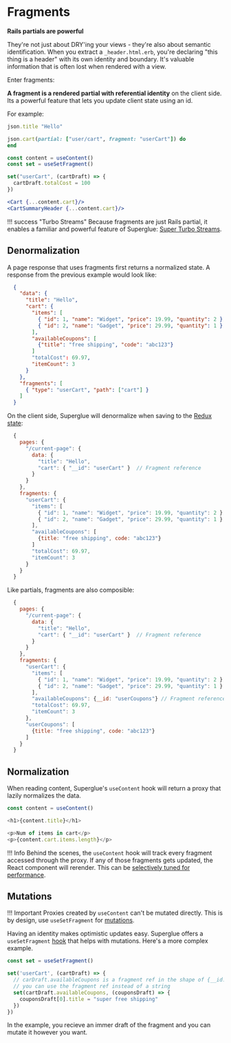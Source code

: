 # Fragments

__Rails partials are powerful__

They're not just about DRY'ing your views - they're also about semantic
identification. When you extract a `_header.html.erb`, you're declaring "this
thing is a header" with its own identity and boundary. It's valuable information
that is often lost when rendered with a view.

Enter fragments:

__A fragment is a rendered partial with referential identity__ on the client side.
Its a powerful feature that lets you update client state using an id.

For example:

```ruby
json.title "Hello"

json.cart(partial: ["user/cart", fragment: "userCart"]) do
end
```

```jsx
const content = useContent()
const set = useSetFragment()

set("userCart", (cartDraft) => {
  cartDraft.totalCost = 100
})

<Cart {...content.cart}/>
<CartSummaryHeader {...content.cart}/>
```

!!! success "Turbo Streams"
    Because fragments are just Rails partial, it enables a familiar and powerful
    feature of Superglue: [Super Turbo Streams](./super-turbo-streams.md).

## Denormalization

A page response that uses fragments first returns a normalized state. A response
from the previous example would look like:

```json
  {
    "data": {
      "title": "Hello",
      "cart": {
        "items": [
          { "id": 1, "name": "Widget", "price": 19.99, "quantity": 2 },
          { "id": 2, "name": "Gadget", "price": 29.99, "quantity": 1 }
        ],
        "availableCoupons": [
          {"title": "free shipping", "code": "abc123"}
        ]
        "totalCost": 69.97,
        "itemCount": 3
      }
    },
    "fragments": [
      { "type": "userCart", "path": ["cart"] }
    ]
  }
```

On the client side, Superglue will denormalize when saving to the [Redux state](./redux-state-shape.md#fragments):

```js
  {
    pages: {
      "/current-page": {
        data: {
          "title": "Hello",
          "cart": { "__id": "userCart" }  // Fragment reference
        }
      }
    },
    fragments: {
      "userCart": {
        "items": [
          { "id": 1, "name": "Widget", "price": 19.99, "quantity": 2 },
          { "id": 2, "name": "Gadget", "price": 29.99, "quantity": 1 }
        ],
        "availableCoupons": [
          {title: "free shipping", code: "abc123"}
        ]
        "totalCost": 69.97,
        "itemCount": 3
      }
    }
  }
```

Like partials, fragments are also composible:

```js
  {
    pages: {
      "/current-page": {
        data: {
          "title": "Hello",
          "cart": { "__id": "userCart" }  // Fragment reference
        }
      }
    },
    fragments: {
      "userCart": {
        "items": [
          { "id": 1, "name": "Widget", "price": 19.99, "quantity": 2 },
          { "id": 2, "name": "Gadget", "price": 29.99, "quantity": 1 }
        ],
        "availableCoupons": {__id: "userCoupons"} // Fragment reference
        "totalCost": 69.97,
        "itemCount": 3
      },
      "userCoupons": [
        {title: "free shipping", code: "abc123"}
      ]
    }
  }
```

## Normalization

When reading content, Superglue's `useContent` hook will return a proxy that lazily normalizes the data.

```js
const content = useContent()

<h1>{content.title}</h1>

<p>Num of items in cart</p>
<p>{content.cart.items.length}</p>
```

!!! Info
    Behind the scenes, the `useContent` hook will track every fragment accessed through the proxy. If any of those fragments gets updated, the React component will rerender. This can be [selectively tuned for performance](./performance.md#frontend).


## Mutations

!!! Important
    Proxies created by `useContent` can't be mutated directly. This is by design, use `useSetFragment` for [mutations](./client-updates.md#usesetfragment-hook).

Having an identity makes optimistic updates easy. Superglue offers a `useSetFragment` [hook](./client-updates.md#usesetfragment-hook) that helps with mutations. Here's a more complex example.

```js
const set = useSetFragment()

set('userCart', (cartDraft) => {
  // carDraft.availableCoupons is a fragment ref in the shape of {__id: 'availableCoupons'}
  // you can use the fragment ref instead of a string
  set(cartDraft.availableCoupons, (couponsDraft) => {
    couponsDraft[0].title = "super free shipping"
  })
})
```

In the example, you recieve an immer draft of the fragment and you can mutate it however you want.